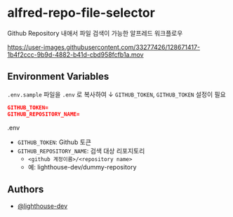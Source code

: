 # alfred-repo-file-selector

Github Repository 내애서 파일 검색이 가능한 알프레드 워크플로우

https://user-images.githubusercontent.com/33277426/128671417-1b4f2ccc-9b9d-4882-b41d-cbd958fcfb1a.mov

## Environment Variables

`.env.sample` 파일을 `.env` 로 복사하여 ↓ `GITHUB_TOKEN`, `GITHUB_TOKEN` 설정이 필요

```json
GITHUB_TOKEN=
GITHUB_REPOSITORY_NAME=
```

.env

- `GITHUB_TOKEN`: Github 토큰
- `GITHUB_REPOSITORY_NAME`: 검색 대상 리포지토리
  - `<github 계정이름>/<repository name>`
  - 예: lighthouse-dev/dummy-repository

## Authors

- [@lighthouse-dev](https://github.com/lighthouse-dev)
